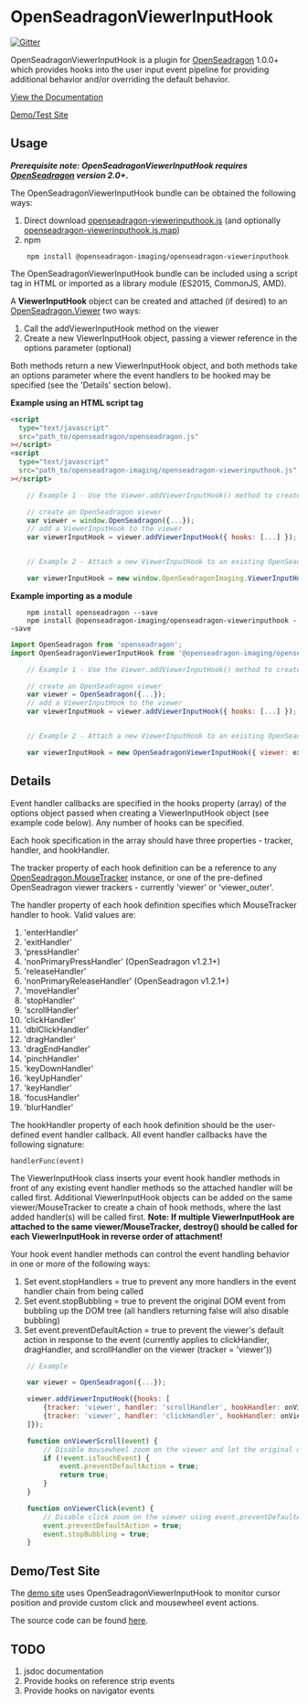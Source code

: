 # OpenSeadragonViewerInputHook

[![Gitter](https://badges.gitter.im/openseadragon-imaging/community.svg)](https://gitter.im/openseadragon-imaging/community?utm_source=badge&utm_medium=badge&utm_campaign=pr-badge)

OpenSeadragonViewerInputHook is a plugin for [OpenSeadragon](https://github.com/openseadragon/openseadragon) 1.0.0+
which provides hooks into the user input event pipeline for providing additional behavior and/or
overriding the default behavior.

[View the Documentation](https://openseadragon-imaging.github.io/docs/openseadragon-viewerinputhook/index.html)

[Demo/Test Site](https://openseadragon-imaging.github.io/#/imaginghelper)

## Usage

_**Prerequisite note: OpenSeadragonViewerInputHook requires [OpenSeadragon](https://github.com/openseadragon/openseadragon) version 2.0+.**_

The OpenSeadragonViewerInputHook bundle can be obtained the following ways:

1. Direct download [openseadragon-viewerinputhook.js](https://openseadragon-imaging.github.io/builds/openseadragon-viewerinputhook.js) (and optionally [openseadragon-viewerinputhook.js.map](https://openseadragon-imaging.github.io/builds/openseadragon-viewerinputhook.js.map))
2. npm

```
    npm install @openseadragon-imaging/openseadragon-viewerinputhook
```

The OpenSeadragonViewerInputHook bundle can be included using a script tag in HTML or imported as a library module (ES2015, CommonJS, AMD).

A **ViewerInputHook** object can be created and attached (if desired) to an [OpenSeadragon.Viewer](https://openseadragon.github.io/docs/OpenSeadragon.Viewer.html) two ways:

1. Call the addViewerInputHook method on the viewer
2. Create a new ViewerInputHook object, passing a viewer reference in the options parameter (optional)

Both methods return a new ViewerInputHook object, and both methods take an options parameter where the event handlers to be hooked may be specified (see the 'Details' section below).

**Example using an HTML script tag**

```html
<script
  type="text/javascript"
  src="path_to/openseadragon/openseadragon.js"
></script>
<script
  type="text/javascript"
  src="path_to/openseadragon-imaging/openseadragon-viewerinputhook.js"
></script>
```

```javascript
    // Example 1 - Use the Viewer.addViewerInputHook() method to create a ViewerInputHook

    // create an OpenSeadragon viewer
    var viewer = window.OpenSeadragon({...});
    // add a ViewerInputHook to the viewer
    var viewerInputHook = viewer.addViewerInputHook({ hooks: [...] });


    // Example 2 - Attach a new ViewerInputHook to an existing OpenSeadragon.Viewer

    var viewerInputHook = new window.OpenSeadragonImaging.ViewerInputHook({ viewer: existingviewer, hooks: [...] });
```

**Example importing as a module**

```
    npm install openseadragon --save
    npm install @openseadragon-imaging/openseadragon-viewerinputhook --save
```

```javascript
import OpenSeadragon from 'openseadragon';
import OpenSeadragonViewerInputHook from '@openseadragon-imaging/openseadragon-viewerinputhook';

    // Example 1 - Use the Viewer.addViewerInputHook() method to create a ViewerInputHook

    // create an OpenSeadragon viewer
    var viewer = OpenSeadragon({...});
    // add a ViewerInputHook to the viewer
    var viewerInputHook = viewer.addViewerInputHook({ hooks: [...] });


    // Example 2 - Attach a new ViewerInputHook to an existing OpenSeadragon.Viewer

    var viewerInputHook = new OpenSeadragonViewerInputHook({ viewer: existingviewer, hooks: [...] });
```

## Details

Event handler callbacks are specified in the hooks property (array) of the options object passed when creating a ViewerInputHook object (see example code below).
Any number of hooks can be specified.

Each hook specification in the array should have three properties - tracker, handler, and hookHandler.

The tracker property of each hook definition can be a reference to any [OpenSeadragon.MouseTracker](https://openseadragon.github.io/docs/OpenSeadragon.MouseTracker.html) instance,
or one of the pre-defined OpenSeadragon viewer trackers - currently 'viewer' or 'viewer_outer'.

The handler property of each hook definition specifies which MouseTracker handler to hook.
Valid values are:

1. 'enterHandler'
2. 'exitHandler'
3. 'pressHandler'
4. 'nonPrimaryPressHandler' (OpenSeadragon v1.2.1+)
5. 'releaseHandler'
6. 'nonPrimaryReleaseHandler' (OpenSeadragon v1.2.1+)
7. 'moveHandler'
8. 'stopHandler'
9. 'scrollHandler'
10. 'clickHandler'
11. 'dblClickHandler'
12. 'dragHandler'
13. 'dragEndHandler'
14. 'pinchHandler'
15. 'keyDownHandler'
16. 'keyUpHandler'
17. 'keyHandler'
18. 'focusHandler'
19. 'blurHandler'

The hookHandler property of each hook definition should be the user-defined event handler callback. All event handler callbacks have the following signature:

    handlerFunc(event)

The ViewerInputHook class inserts your event hook handler methods in front of any existing event handler methods
so the attached handler will be called first. Additional ViewerInputHook objects can be added on the same viewer/MouseTracker to create a chain of hook methods,
where the last added handler(s) will be called first. **Note: If multiple ViewerInputHook are attached to the same viewer/MouseTracker, destroy() should be called for each ViewerInputHook in reverse order of attachment!**

Your hook event handler methods can control the event handling behavior in one or more of the following ways:

1. Set event.stopHandlers = true to prevent any more handlers in the event handler chain from being called
2. Set event.stopBubbling = true to prevent the original DOM event from bubbling up the DOM tree (all handlers returning false will also disable bubbling)
3. Set event.preventDefaultAction = true to prevent the viewer's default action in response to the event (currently applies to clickHandler, dragHandler, and scrollHandler on the viewer (tracker = 'viewer'))

```javascript
    // Example

    var viewer = OpenSeadragon({...});

    viewer.addViewerInputHook({hooks: [
        {tracker: 'viewer', handler: 'scrollHandler', hookHandler: onViewerScroll},
        {tracker: 'viewer', handler: 'clickHandler', hookHandler: onViewerClick}
    ]});

    function onViewerScroll(event) {
        // Disable mousewheel zoom on the viewer and let the original mousewheel events bubble
        if (!event.isTouchEvent) {
            event.preventDefaultAction = true;
            return true;
        }
    }

    function onViewerClick(event) {
        // Disable click zoom on the viewer using event.preventDefaultAction
        event.preventDefaultAction = true;
        event.stopBubbling = true;
    }
```

## Demo/Test Site

The [demo site](https://openseadragon-imaging.github.io/#/imaginghelper) uses
OpenSeadragonViewerInputHook to monitor cursor position and provide custom click and mousewheel event actions.

The source code can be found [here](https://github.com/openseadragon-imaging/openseadragon-imaging/tree/master/site.github.io/src/page-imaginghelper).

## TODO

1. jsdoc documentation
2. Provide hooks on reference strip events
3. Provide hooks on navigator events
